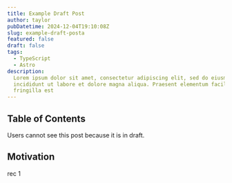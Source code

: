 ```yaml
---
title: Example Draft Post
author: taylor
pubDatetime: 2024-12-04T19:10:08Z
slug: example-draft-posta
featured: false
draft: false
tags:
  - TypeScript
  - Astro
description:
  Lorem ipsum dolor sit amet, consectetur adipiscing elit, sed do eiusmod tempor
  incididunt ut labore et dolore magna aliqua. Praesent elementum facilisis leo vel
  fringilla est
---
```


## Table of Contents

Users cannot see this post because it is in draft.

## Motivation

rec 1
